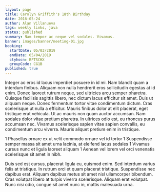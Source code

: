 ```yaml
---
layout: page
title: Carolyn Griffith's 18th Birthday
date: 2016-05-24
author: Alan Villanueva
tags: weekly links, java
status: published
summary: Nam tempor ac neque vel sodales. Vivamus.
banner: images/banner/meeting-01.jpg
booking:
  startDate: 05/03/2019
  endDate: 05/04/2019
  ctyhocn: BFTSCHX
  groupCode: CG1B
published: true
---
```

Integer ac eros id lacus imperdiet posuere in id mi. Nam blandit quam a interdum finibus. Aliquam non nulla hendrerit eros sollicitudin egestas at id enim. Donec laoreet rutrum neque, sed ultricies arcu semper pharetra. Quisque facilisis sagittis libero, nec dictum lacus efficitur sit amet. Duis ut aliquam neque. Donec fermentum tortor vitae condimentum dictum. Cras scelerisque ut nulla a efficitur. Mauris finibus dolor at elit placerat, eget tristique erat vehicula. Ut ac mauris non quam auctor accumsan. Nam sodales dolor vitae pretium pharetra. In ultrices odio est, eu rhoncus purus accumsan nec. Vivamus scelerisque sapien vitae sapien convallis, eu condimentum arcu viverra. Mauris aliquet pretium enim in tristique.

1 Phasellus ornare ex ut velit commodo ornare vel id tortor
1 Suspendisse semper massa sit amet urna lacinia, at eleifend lacus sodales
1 Vivamus cursus nunc et ligula laoreet aliquam
1 Aenean vel lorem vel orci venenatis scelerisque sit amet in nibh.

Duis sed est cursus, placerat ligula eu, euismod enim. Sed interdum varius felis at tristique. In rutrum orci et quam placerat tristique. Suspendisse nec dapibus erat. Aliquam dapibus metus sit amet nisl ullamcorper bibendum. Cras volutpat libero at turpis viverra scelerisque. Aliquam erat volutpat. Nunc nisi odio, congue sit amet nunc in, mattis malesuada urna.
